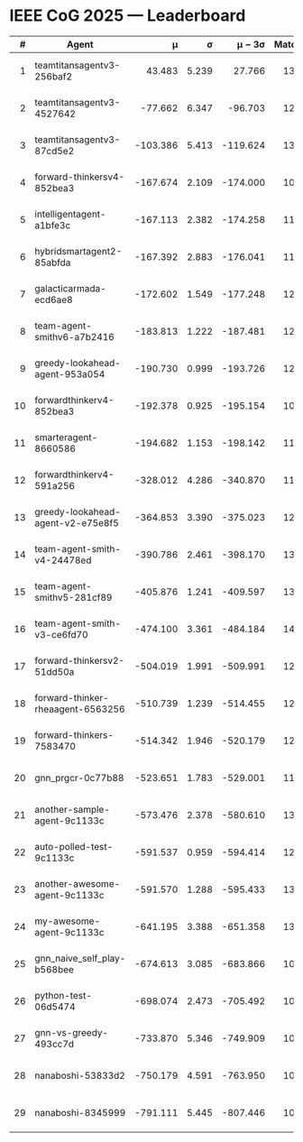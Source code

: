 # IEEE CoG 2025 — Leaderboard

| # | Agent | μ | σ | μ − 3σ | Matches | Updated |
|---:|---|---:|---:|---:|---:|---|
| 1 | teamtitansagentv3-256baf2 | 43.483 | 5.239 | 27.766 | 13220 | 2025-08-21 22:23 |
| 2 | teamtitansagentv3-4527642 | -77.662 | 6.347 | -96.703 | 12774 | 2025-08-21 22:23 |
| 3 | teamtitansagentv3-87cd5e2 | -103.386 | 5.413 | -119.624 | 13966 | 2025-08-21 22:23 |
| 4 | forward-thinkersv4-852bea3 | -167.674 | 2.109 | -174.000 | 10576 | 2025-08-21 22:23 |
| 5 | intelligentagent-a1bfe3c | -167.113 | 2.382 | -174.258 | 11014 | 2025-08-21 22:23 |
| 6 | hybridsmartagent2-85abfda | -167.392 | 2.883 | -176.041 | 11477 | 2025-08-21 22:23 |
| 7 | galacticarmada-ecd6ae8 | -172.602 | 1.549 | -177.248 | 12460 | 2025-08-21 22:23 |
| 8 | team-agent-smithv6-a7b2416 | -183.813 | 1.222 | -187.481 | 12660 | 2025-08-21 22:23 |
| 9 | greedy-lookahead-agent-953a054 | -190.730 | 0.999 | -193.726 | 12648 | 2025-08-21 22:23 |
| 10 | forwardthinkerv4-852bea3 | -192.378 | 0.925 | -195.154 | 10442 | 2025-08-21 22:23 |
| 11 | smarteragent-8660586 | -194.682 | 1.153 | -198.142 | 11297 | 2025-08-21 22:23 |
| 12 | forwardthinkerv4-591a256 | -328.012 | 4.286 | -340.870 | 11014 | 2025-08-21 22:23 |
| 13 | greedy-lookahead-agent-v2-e75e8f5 | -364.853 | 3.390 | -375.023 | 12928 | 2025-08-21 22:23 |
| 14 | team-agent-smith-v4-24478ed | -390.786 | 2.461 | -398.170 | 13542 | 2025-08-21 22:23 |
| 15 | team-agent-smithv5-281cf89 | -405.876 | 1.241 | -409.597 | 13320 | 2025-08-21 22:23 |
| 16 | team-agent-smith-v3-ce6fd70 | -474.100 | 3.361 | -484.184 | 14222 | 2025-08-21 22:23 |
| 17 | forward-thinkersv2-51dd50a | -504.019 | 1.991 | -509.991 | 12804 | 2025-08-21 22:23 |
| 18 | forward-thinker-rheaagent-6563256 | -510.739 | 1.239 | -514.455 | 12584 | 2025-08-21 22:23 |
| 19 | forward-thinkers-7583470 | -514.342 | 1.946 | -520.179 | 12180 | 2025-08-21 22:23 |
| 20 | gnn_prgcr-0c77b88 | -523.651 | 1.783 | -529.001 | 11870 | 2025-08-21 22:23 |
| 21 | another-sample-agent-9c1133c | -573.476 | 2.378 | -580.610 | 13100 | 2025-08-21 22:23 |
| 22 | auto-polled-test-9c1133c | -591.537 | 0.959 | -594.414 | 12580 | 2025-08-21 22:23 |
| 23 | another-awesome-agent-9c1133c | -591.570 | 1.288 | -595.433 | 13740 | 2025-08-21 22:23 |
| 24 | my-awesome-agent-9c1133c | -641.195 | 3.388 | -651.358 | 13360 | 2025-08-21 22:23 |
| 25 | gnn_naive_self_play-b568bee | -674.613 | 3.085 | -683.866 | 10560 | 2025-08-21 22:23 |
| 26 | python-test-06d5474 | -698.074 | 2.473 | -705.492 | 10840 | 2025-08-21 22:23 |
| 27 | gnn-vs-greedy-493cc7d | -733.870 | 5.346 | -749.909 | 10680 | 2025-08-21 22:23 |
| 28 | nanaboshi-53833d2 | -750.179 | 4.591 | -763.950 | 10120 | 2025-08-21 22:23 |
| 29 | nanaboshi-8345999 | -791.111 | 5.445 | -807.446 | 10670 | 2025-08-21 22:23 |

